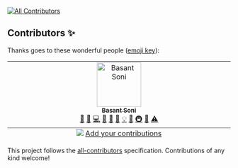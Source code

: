 
<!-- ALL-CONTRIBUTORS-BADGE:START - Do not remove or modify this section -->
[![All Contributors](https://img.shields.io/badge/all_contributors-1-orange.svg?style=flat-square)](#contributors-)
<!-- ALL-CONTRIBUTORS-BADGE:END -->
## Contributors ✨

Thanks goes to these wonderful people ([emoji key](https://allcontributors.org/docs/en/emoji-key)):

<!-- ALL-CONTRIBUTORS-LIST:START - Do not remove or modify this section -->
<!-- prettier-ignore-start -->
<!-- markdownlint-disable -->
<table>
  <tbody>
    <tr>
      <td align="center" valign="top" width="14.28%"><a href="https://github.com/basantech89"><img src="https://avatars.githubusercontent.com/u/30287271?v=4?s=100" width="100px;" alt="Basant Soni"/><br /><sub><b>Basant Soni</b></sub></a><br /><a href="https://github.com/basantech89/semantic-cli-test/issues?q=author%3Abasantech89" title="Bug reports">🐛</a> <a href="#blog-basantech89" title="Blogposts">📝</a> <a href="https://github.com/basantech89/semantic-cli-test/commits?author=basantech89" title="Code">💻</a> <a href="#data-basantech89" title="Data">🔣</a> <a href="https://github.com/basantech89/semantic-cli-test/commits?author=basantech89" title="Documentation">📖</a> <a href="#design-basantech89" title="Design">🎨</a> <a href="#example-basantech89" title="Examples">💡</a> <a href="#ideas-basantech89" title="Ideas, Planning, & Feedback">🤔</a> <a href="#infra-basantech89" title="Infrastructure (Hosting, Build-Tools, etc)">🚇</a> <a href="https://github.com/basantech89/semantic-cli-test/pulls?q=is%3Apr+reviewed-by%3Abasantech89" title="Reviewed Pull Requests">👀</a> <a href="https://github.com/basantech89/semantic-cli-test/commits?author=basantech89" title="Tests">⚠️</a></td>
    </tr>
  </tbody>
  <tfoot>
    <tr>
      <td align="center" size="13px" colspan="7">
        <img src="https://raw.githubusercontent.com/all-contributors/all-contributors-cli/1b8533af435da9854653492b1327a23a4dbd0a10/assets/logo-small.svg">
          <a href="https://all-contributors.js.org/docs/en/bot/usage">Add your contributions</a>
        </img>
      </td>
    </tr>
  </tfoot>
</table>

<!-- markdownlint-restore -->
<!-- prettier-ignore-end -->

<!-- ALL-CONTRIBUTORS-LIST:END -->

This project follows the [all-contributors](https://github.com/all-contributors/all-contributors) specification. Contributions of any kind welcome!